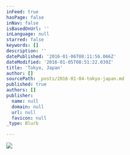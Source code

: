 ```yaml
---
inFeed: true
hasPage: false
inNav: false
isBasedOnUrl: ''
inLanguage: null
starred: false
keywords: []
description: ''
datePublished: '2016-01-06T08:11:56.066Z'
dateModified: '2016-01-05T08:51:22.039Z'
title: 'Tokyo, Japan'
author: []
sourcePath: _posts/2016-01-04-tokyo-japan.md
published: true
authors: []
publisher:
  name: null
  domain: null
  url: null
  favicon: null
_type: Blurb

---
```

![](https://s3-us-west-2.amazonaws.com/the-grid-img/p/30dc65cdaca52f9459d5bb08bbe732f628d8bfa2.jpg)